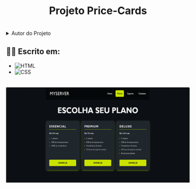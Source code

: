 <h1 align='center'>Projeto Price-Cards</h1><br>
<details>
  <summary>Autor do Projeto</summary>
  - Curso Web Frontend
</details>
<h2 align="after">👨‍💻 Escrito em:</h2>


- ![HTML](https://img.shields.io/badge/-HTML-05122A?style=flat&logo=HTML5)&nbsp;
- ![CSS](https://img.shields.io/badge/-CSS-05122A?style=flat&logo=CSS3&logoColor=1572B6)&nbsp;
<br>
<img src="https://github.com/AlanDiego-py/PRICE-CARDS/blob/main/imagens.png"><br>

